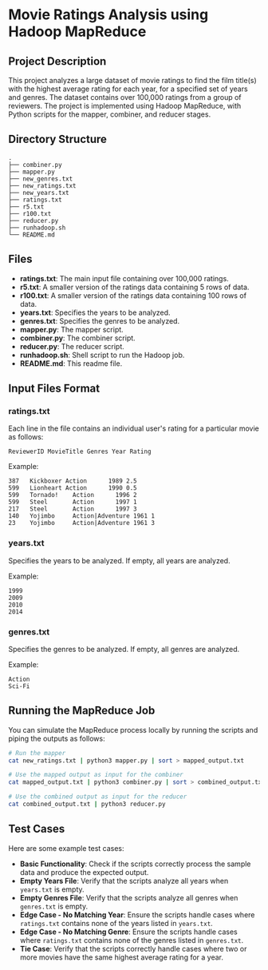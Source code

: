 # Movie Ratings Analysis using Hadoop MapReduce

## Project Description

This project analyzes a large dataset of movie ratings to find the film title(s) with the highest average rating for each year, for a specified set of years and genres. The dataset contains over 100,000 ratings from a group of reviewers. The project is implemented using Hadoop MapReduce, with Python scripts for the mapper, combiner, and reducer stages.

## Directory Structure

```plaintext
.
├── combiner.py
├── mapper.py
├── new_genres.txt
├── new_ratings.txt
├── new_years.txt
├── ratings.txt
├── r5.txt
├── r100.txt
├── reducer.py
├── runhadoop.sh
└── README.md
```

## Files

- **ratings.txt**: The main input file containing over 100,000 ratings.
- **r5.txt**: A smaller version of the ratings data containing 5 rows of data.
- **r100.txt**: A smaller version of the ratings data containing 100 rows of data.
- **years.txt**: Specifies the years to be analyzed.
- **genres.txt**: Specifies the genres to be analyzed.
- **mapper.py**: The mapper script.
- **combiner.py**: The combiner script.
- **reducer.py**: The reducer script.
- **runhadoop.sh**: Shell script to run the Hadoop job.
- **README.md**: This readme file.

## Input Files Format

### ratings.txt

Each line in the file contains an individual user's rating for a particular movie as follows:

```plaintext
ReviewerID MovieTitle Genres Year Rating
```

Example:

```plaintext
387   Kickboxer Action      1989 2.5
599   Lionheart Action      1990 0.5
599   Tornado!    Action      1996 2
599   Steel       Action      1997 1
217   Steel       Action      1997 3
140   Yojimbo     Action|Adventure 1961 1
23    Yojimbo     Action|Adventure 1961 3
```

### years.txt

Specifies the years to be analyzed. If empty, all years are analyzed.

Example:

```plaintext
1999
2009
2010
2014
```

### genres.txt

Specifies the genres to be analyzed. If empty, all genres are analyzed.

Example:

```plaintext
Action
Sci-Fi
```

## Running the MapReduce Job

You can simulate the MapReduce process locally by running the scripts and piping the outputs as follows:

```bash
# Run the mapper
cat new_ratings.txt | python3 mapper.py | sort > mapped_output.txt

# Use the mapped output as input for the combiner
cat mapped_output.txt | python3 combiner.py | sort > combined_output.txt

# Use the combined output as input for the reducer
cat combined_output.txt | python3 reducer.py
```

## Test Cases

 Here are some example test cases:

- **Basic Functionality**: Check if the scripts correctly process the sample data and produce the expected output.
- **Empty Years File**: Verify that the scripts analyze all years when `years.txt` is empty.
- **Empty Genres File**: Verify that the scripts analyze all genres when `genres.txt` is empty.
- **Edge Case - No Matching Year**: Ensure the scripts handle cases where `ratings.txt` contains none of the years listed in `years.txt`.
- **Edge Case - No Matching Genre**: Ensure the scripts handle cases where `ratings.txt` contains none of the genres listed in `genres.txt`.
- **Tie Case**: Verify that the scripts correctly handle cases where two or more movies have the same highest average rating for a year.


